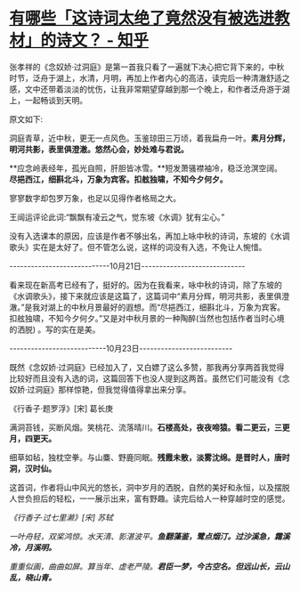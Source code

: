 # [有哪些「这诗词太绝了竟然没有被选进教材」的诗文？ - 知乎](https://www.zhihu.com/question/264230095/answer/1533973721)

张孝祥的《念奴娇·过洞庭》是第一首我只看了一遍就下决心把它背下来的，中秋时节，泛舟于湖上，水清，月明，再加上作者内心的高洁，读完后一种清澈舒适之感，文中还带着淡淡的忧伤，让我非常期望穿越到那一个晚上，和作者泛舟游于湖上，一起畅谈到天明。

原文如下:

洞庭青草，近中秋，更无一点风色。玉鉴琼田三万顷，着我扁舟一叶。**素月分辉，明河共影，表里俱澄澈。悠然心会，妙处难与君说。**

**应念岭表经年，孤光自照，肝胆皆冰雪。**短发萧骚襟袖冷，稳泛沧溟空阔。**尽挹西江，细斟北斗，万象为宾客。扣舷独啸，不知今夕何夕。**

寥寥数字却包罗万象，也足以见得作者格局之大。

王闿运评论此词:“飘飘有凌云之气，觉东坡《水调》犹有尘心。”

没有入选课本的原因，应该是作者不够出名，再加上咏中秋的诗词，东坡的《水调歌头》实在是太好了。但不管怎么说，这样的词没有入选，不免让人惋惜。

\----------------------------10月21日-----------------------------

看来现在新高考已经有了，挺好的。因为在我看来，咏中秋的诗词，除了东坡的《水调歌头》，接下来就应该是这篇了，这篇词中“素月分辉，明河共影，表里俱澄澈。”是我对湖上的中秋月景最好的遐想。而“尽挹西江，细斟北斗，万象为宾客。扣舷独啸，不知今夕何夕。”又是对中秋月景的一种陶醉(当然也包括作者当时心境的洒脱) 。写的实在是美。

\---------------------------10月23日--------------------------

既然《念奴娇·过洞庭》已经加入了，又白嫖了这么多赞，那我再分享两首我觉得比较好而且没有入选的词，这篇回答下也没人提到这两首。虽然它们可能没有《念奴娇·过洞庭》那样惊艳，但我觉得值得拿出来分享。

《行香子·题罗浮》\[宋\] 葛长庚

满洞苔钱，买断风烟。笑桃花、流落晴川。**石楼高处，夜夜啼猿。看二更云，三更月，四更天。**

细草如毡，独枕空拳。与山麋、野鹿同眠。**残霞未散，淡雾沈绵。是晋时人，唐时洞，汉时仙。**

这首词，作者将山中风光的悠长，洞中岁月的洒脱，自然的美好和永恒，以及摆脱人世负担后的轻松，一一展示出来，富有野趣。读完后给人一种穿越时空的感觉。

_《行香子·过七里濑》\[宋\] 苏轼_

_一叶舟轻，双桨鸿惊。水天清、影湛波平。_**_鱼翻藻鉴，鹭点烟汀。过沙溪急，霜溪冷，月溪明。_**

_重重似画，曲曲如屏。算当年、虚老严陵。_**_君臣一梦，今古空名。但远山长，云山乱，晓山青。_**
